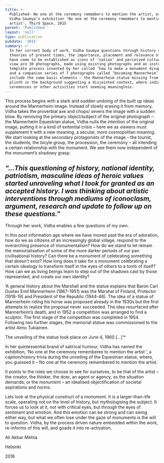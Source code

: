 ```yaml
---
title: >-
  Published~ No one at the ceremony remembers to mention the artist, essay for
  Vidha Saumya’s exhibition 'No one at the ceremony remembers to mention the
  artist', Third Space, 2015
parent: 'Published '
layout: 'null'
type: publication
pubdate: '2015'
summary: >-
  In her current body of work, Vidha Saumya questions through history and
  theories of present times, the importance, placement and relevance of what
  have come to be established as icons of ‘nation’ and perceived culture. On
  view are 30 photographs, made using existing photographs and an instructional
  template process invented by her called ‘how to make a monument disappear’;
  and a companion series of 7 photographs called ‘becoming Mannerheim’. Each
  include the same basic elements – the Mannerheim statue missing from the
  plinth in the background suggesting a disjointed context, where individuals,
  ceremonies or other activities start seeming meaningless.
---
```

This process begins with a stark and sudden undoing of the built up ideas around the Mannerheim image. Instead of slowly erasing it from memory, Vidha takes the proverbial axe and chops/ severs the image with a sudden blow. By removing the primary object/subject of the original photograph – the Mannerheim Equestrian statue, Vidha nulls the intention of the original image, putting it in a kind of exitential crisis – here we as viewers must supplement it with a new meaning, a secular, more cosmopolitan meaning. We start looking at the secondary protagonists of the image – the tourist, the students, the bicyle group, the procession, the ceremony – all intending a certain relationship with the monument. We see them now independent of the monument’s shadowy grasp.

## _“…This questioning of history, national identity, patriotism, masculine ideas of heroic values started unraveling what I took for granted as an accepted history. I was thinking about artistic interventions through mediums of iconoclasm, argument, research and update to follow up on these questions.”_

Through her work, Vidha enables a few questions of my own.

In this post information age where we have moved past the era of adoration, how do we as citizens of an increasingly global village, respond to the overarching presence of monumentalism? How do we stand to let remain the memorialisation of some of the more darker periods of our pan civilisational history? Can there be a monument of celebrating something that doesn’t exist? How long does it take for a monument celebrating a certain idealogy to transform itself in the eyes of others to a tomb of itself? How can we as living beings learn to step out of the shadows cast by those represented, and create our own identity?

‘A general history about the Marshall and the statue explains that Baron Carl Gustav Emil Mannerheim (1867-1951) was the Marshal of Finland, Protector (1918-19) and President of the Republic (1944-46). The idea of a statue of Mannerheim riding his horse was proposed already in the 1930s but the first attempts to realize the proposal never succeeded. The idea resurfaced after Mannerheim’s death, and in 1952 a competition was arranged to find a sculptor. The first stage of the competition was completed in 1954. Following two further stages, the memorial statue was commissioned to the artist Aimo Tukiainen.

The unveiling of the statue took place on June 4, 1960 \[…]’*

In her quintessential brand of satirical humour, Vidha has named the exhibition, ‘No one at the ceremony rememberes to mention the artist ’, a caption/history trivia during the unveiling of the Equestrian statue, where, you guessed it – No one at the ceremony remembered to mention the artist.

It points to the roles we choose to see for ourselves, to be that of the artist – the creator, the thinker, the doer, an agent or agency, as the situation demands; or the monument – an idealised objectification of societal aspirations and norms.

Lets look at the physical construct of a monument. It is a larger-than-life scale, operating not on the level of history, but mythologising the subject. It forces us to look at it, not with critical eyes, but through the eyes of sentiment and emotion. And this emotion can be strong and can swing either way, but what we often lose under the gaze of monuments is the will to question. Vidha, by the process driven nature embedded within the work, re-informs of this will, and goads it into re-activation.



Ali Akbar Mehta

Helsinki

2016
